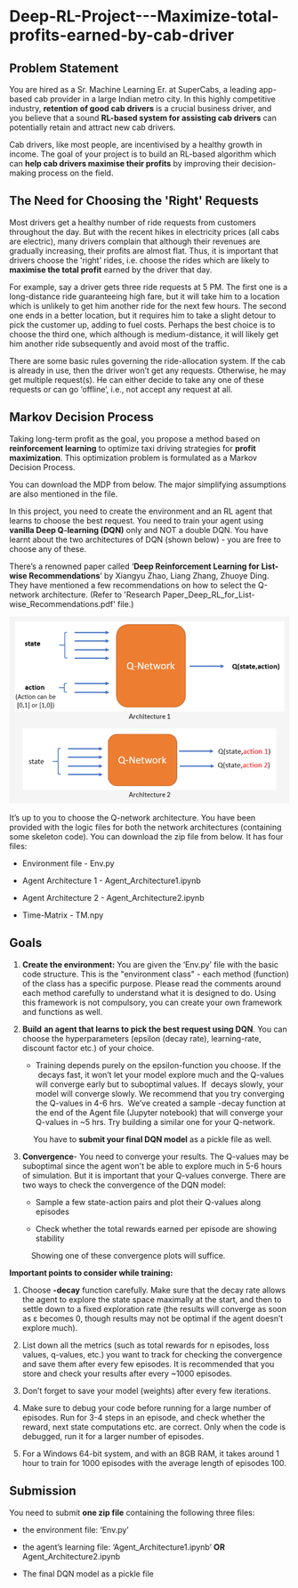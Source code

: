 # Deep-RL-Project---Maximize-total-profits-earned-by-cab-driver

## **Problem Statement**

You are hired as a Sr. Machine Learning Er. at SuperCabs, a leading app-based cab provider in a large Indian metro city. In this highly competitive industry, **retention** **of good cab drivers** is a crucial business driver, and you believe that a sound **RL-based system for assisting cab drivers** can potentially retain and attract new cab drivers. 

Cab drivers, like most people, are incentivised by a healthy growth in income. The goal of your project is to build an RL-based algorithm which can **help cab drivers maximise their profits** by improving their decision-making process on the field.

## **The Need for Choosing the 'Right' Requests**

Most drivers get a healthy number of ride requests from customers throughout the day. But with the recent hikes in electricity prices (all cabs are electric), many drivers complain that although their revenues are gradually increasing, their profits are almost flat. Thus, it is important that drivers choose the 'right' rides, i.e. choose the rides which are likely to **maximise the total profit** earned by the driver that day. 

For example, say a driver gets three ride requests at 5 PM. The first one is a long-distance ride guaranteeing high fare, but it will take him to a location which is unlikely to get him another ride for the next few hours. The second one ends in a better location, but it requires him to take a slight detour to pick the customer up, adding to fuel costs. Perhaps the best choice is to choose the third one, which although is medium-distance, it will likely get him another ride subsequently and avoid most of the traffic. 

There are some basic rules governing the ride-allocation system. If the cab is already in use, then the driver won’t get any requests. Otherwise, he may get multiple request(s). He can either decide to take any one of these requests or can go ‘offline’, i.e., not accept any request at all. 

## **Markov Decision Process**

Taking long-term profit as the goal, you propose a method based on **reinforcement learning** to optimize taxi driving strategies for **profit maximization**. This optimization problem is formulated as a Markov Decision Process.

You can download the MDP from below. The major simplifying assumptions are also mentioned in the file.

In this project, you need to create the environment and an RL agent that learns to choose the best request. You need to train your agent using **vanilla Deep Q-learning (DQN)** only and NOT a double DQN. You have learnt about the two architectures of DQN (shown below) - you are free to choose any of these.

There’s a renowned paper called ‘**Deep Reinforcement Learning for List-wise Recommendations**’ by Xiangyu Zhao, Liang Zhang, Zhuoye Ding. They have mentioned a few recommendations on how to select the Q-network architecture. (Refer to 'Research Paper_Deep_RL_for_List-wise_Recommendations.pdf' file.)


![](DQN_Architectures.PNG)


It’s up to you to choose the Q-network architecture. You have been provided with the logic files for both the network architectures (containing some skeleton code). You can download the zip file from below. It has four files:

-   Environment file - Env.py
    
-   Agent Architecture 1 - Agent\_Architecture1.ipynb
    
-   Agent Architecture 2 - Agent\_Architecture2.ipynb
    
-   Time-Matrix - TM.npy
    

## **Goals**

1.  **Create the environment:** You are given the ‘Env.py’ file with the basic code structure. This is the "environment class" - each method (function) of the class has a specific purpose. Please read the comments around each method carefully to understand what it is designed to do. Using this framework is not compulsory, you can create your own framework and functions as well.
    
2.  **Build** **an agent that learns to pick the best request using DQN**. You can choose the hyperparameters (epsilon (decay rate), learning-rate, discount factor etc.) of your choice.
    
    -   Training depends purely on the epsilon-function you choose. If the  decays fast, it won’t let your model explore much and the Q-values will converge early but to suboptimal values. If  decays slowly, your model will converge slowly. We recommend that you try converging the Q-values in 4-6 hrs.  We’ve created a sample \-decay function at the end of the Agent file (Jupyter notebook) that will converge your Q-values in ~5 hrs. Try building a similar one for your Q-network.
        
           You have to **submit your final DQN model** as a pickle file as well.

3.  **Convergence**\- You need to converge your results. The Q-values may be suboptimal since the agent won't be able to explore much in 5-6 hours of simulation. But it is important that your Q-values converge. There are two ways to check the convergence of the DQN model:
    
    -   Sample a few state-action pairs and plot their Q-values along episodes
        
    -   Check whether the total rewards earned per episode are showing stability
        

          Showing one of these convergence plots will suffice.

**Important points to consider while training:**

1.  Choose **\-decay** function carefully. Make sure that the decay rate allows the agent to explore the state space maximally at the start, and then to settle down to a fixed exploration rate (the results will converge as soon as ε becomes 0, though results may not be optimal if the agent doesn’t explore much).
    
2.  List down all the metrics (such as total rewards for n episodes, loss values, q-values, etc.) you want to track for checking the convergence and save them after every few episodes. It is recommended that you store and check your results after every ~1000 episodes.
    
3.  Don’t forget to save your model (weights) after every few iterations.
    
4.  Make sure to debug your code before running for a large number of episodes. Run for 3-4 steps in an episode, and check whether the reward, next state computations etc. are correct. Only when the code is debugged, run it for a larger number of episodes.
    
5.  For a Windows 64-bit system, and with an 8GB RAM, it takes around 1 hour to train for 1000 episodes with the average length of episodes 100.
    

## **Submission**

You need to submit **one zip file** containing the following three files:

-   the environment file: ‘Env.py’
    
-   the agent’s learning file: ‘Agent\_Architecture1.ipynb’ **OR** Agent\_Architecture2.ipynb
    
-   The final DQN model as a pickle file

